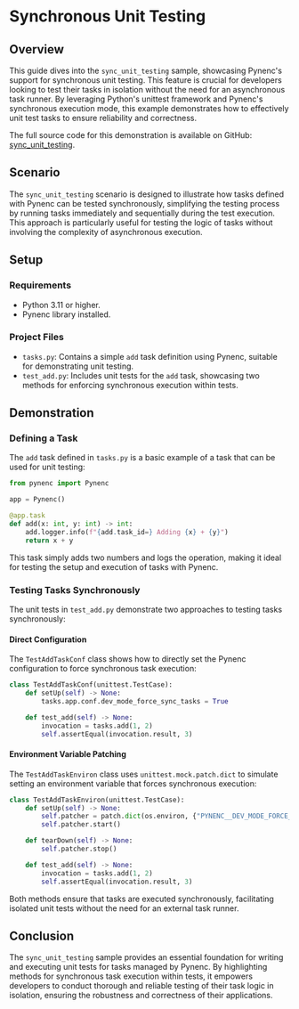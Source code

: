 # Synchronous Unit Testing

## Overview

This guide dives into the `sync_unit_testing` sample, showcasing Pynenc's support for synchronous unit testing. This feature is crucial for developers looking to test their tasks in isolation without the need for an asynchronous task runner. By leveraging Python's unittest framework and Pynenc's synchronous execution mode, this example demonstrates how to effectively unit test tasks to ensure reliability and correctness.

The full source code for this demonstration is available on GitHub: [sync_unit_testing](https://github.com/pynenc/samples/tree/main/sync_unit_testing).

## Scenario

The `sync_unit_testing` scenario is designed to illustrate how tasks defined with Pynenc can be tested synchronously, simplifying the testing process by running tasks immediately and sequentially during the test execution. This approach is particularly useful for testing the logic of tasks without involving the complexity of asynchronous execution.

## Setup

### Requirements

- Python 3.11 or higher.
- Pynenc library installed.

### Project Files

- `tasks.py`: Contains a simple `add` task definition using Pynenc, suitable for demonstrating unit testing.
- `test_add.py`: Includes unit tests for the `add` task, showcasing two methods for enforcing synchronous execution within tests.

## Demonstration

### Defining a Task

The `add` task defined in `tasks.py` is a basic example of a task that can be used for unit testing:

```python
from pynenc import Pynenc

app = Pynenc()

@app.task
def add(x: int, y: int) -> int:
    add.logger.info(f"{add.task_id=} Adding {x} + {y}")
    return x + y
```

This task simply adds two numbers and logs the operation, making it ideal for testing the setup and execution of tasks with Pynenc.

### Testing Tasks Synchronously

The unit tests in `test_add.py` demonstrate two approaches to testing tasks synchronously:

#### Direct Configuration

The `TestAddTaskConf` class shows how to directly set the Pynenc configuration to force synchronous task execution:

```python
class TestAddTaskConf(unittest.TestCase):
    def setUp(self) -> None:
        tasks.app.conf.dev_mode_force_sync_tasks = True

    def test_add(self) -> None:
        invocation = tasks.add(1, 2)
        self.assertEqual(invocation.result, 3)
```

#### Environment Variable Patching

The `TestAddTaskEnviron` class uses `unittest.mock.patch.dict` to simulate setting an environment variable that forces synchronous execution:

```python
class TestAddTaskEnviron(unittest.TestCase):
    def setUp(self) -> None:
        self.patcher = patch.dict(os.environ, {"PYNENC__DEV_MODE_FORCE_SYNC_TASKS": "True"})
        self.patcher.start()

    def tearDown(self) -> None:
        self.patcher.stop()

    def test_add(self) -> None:
        invocation = tasks.add(1, 2)
        self.assertEqual(invocation.result, 3)
```

Both methods ensure that tasks are executed synchronously, facilitating isolated unit tests without the need for an external task runner.

## Conclusion

The `sync_unit_testing` sample provides an essential foundation for writing and executing unit tests for tasks managed by Pynenc. By highlighting methods for synchronous task execution within tests, it empowers developers to conduct thorough and reliable testing of their task logic in isolation, ensuring the robustness and correctness of their applications.
